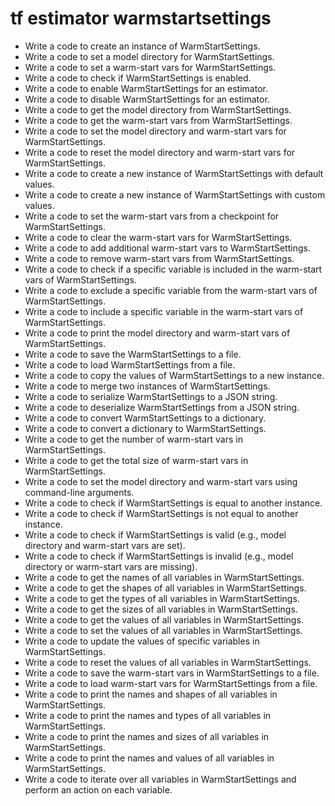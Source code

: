 # tf estimator warmstartsettings

- Write a code to create an instance of WarmStartSettings.
- Write a code to set a model directory for WarmStartSettings.
- Write a code to set a warm-start vars for WarmStartSettings.
- Write a code to check if WarmStartSettings is enabled.
- Write a code to enable WarmStartSettings for an estimator.
- Write a code to disable WarmStartSettings for an estimator.
- Write a code to get the model directory from WarmStartSettings.
- Write a code to get the warm-start vars from WarmStartSettings.
- Write a code to set the model directory and warm-start vars for WarmStartSettings.
- Write a code to reset the model directory and warm-start vars for WarmStartSettings.
- Write a code to create a new instance of WarmStartSettings with default values.
- Write a code to create a new instance of WarmStartSettings with custom values.
- Write a code to set the warm-start vars from a checkpoint for WarmStartSettings.
- Write a code to clear the warm-start vars for WarmStartSettings.
- Write a code to add additional warm-start vars to WarmStartSettings.
- Write a code to remove warm-start vars from WarmStartSettings.
- Write a code to check if a specific variable is included in the warm-start vars of WarmStartSettings.
- Write a code to exclude a specific variable from the warm-start vars of WarmStartSettings.
- Write a code to include a specific variable in the warm-start vars of WarmStartSettings.
- Write a code to print the model directory and warm-start vars of WarmStartSettings.
- Write a code to save the WarmStartSettings to a file.
- Write a code to load WarmStartSettings from a file.
- Write a code to copy the values of WarmStartSettings to a new instance.
- Write a code to merge two instances of WarmStartSettings.
- Write a code to serialize WarmStartSettings to a JSON string.
- Write a code to deserialize WarmStartSettings from a JSON string.
- Write a code to convert WarmStartSettings to a dictionary.
- Write a code to convert a dictionary to WarmStartSettings.
- Write a code to get the number of warm-start vars in WarmStartSettings.
- Write a code to get the total size of warm-start vars in WarmStartSettings.
- Write a code to set the model directory and warm-start vars using command-line arguments.
- Write a code to check if WarmStartSettings is equal to another instance.
- Write a code to check if WarmStartSettings is not equal to another instance.
- Write a code to check if WarmStartSettings is valid (e.g., model directory and warm-start vars are set).
- Write a code to check if WarmStartSettings is invalid (e.g., model directory or warm-start vars are missing).
- Write a code to get the names of all variables in WarmStartSettings.
- Write a code to get the shapes of all variables in WarmStartSettings.
- Write a code to get the types of all variables in WarmStartSettings.
- Write a code to get the sizes of all variables in WarmStartSettings.
- Write a code to get the values of all variables in WarmStartSettings.
- Write a code to set the values of all variables in WarmStartSettings.
- Write a code to update the values of specific variables in WarmStartSettings.
- Write a code to reset the values of all variables in WarmStartSettings.
- Write a code to save the warm-start vars in WarmStartSettings to a file.
- Write a code to load warm-start vars for WarmStartSettings from a file.
- Write a code to print the names and shapes of all variables in WarmStartSettings.
- Write a code to print the names and types of all variables in WarmStartSettings.
- Write a code to print the names and sizes of all variables in WarmStartSettings.
- Write a code to print the names and values of all variables in WarmStartSettings.
- Write a code to iterate over all variables in WarmStartSettings and perform an action on each variable.